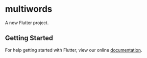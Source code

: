# multiwords

A new Flutter project.

## Getting Started

For help getting started with Flutter, view our online
[documentation](https://flutter.io/).
